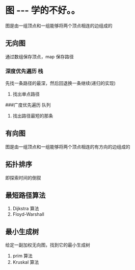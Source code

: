 # 图 --- 学的不好。。

图是由一组顶点和一组能够将两个顶点相连的边组成的

## 无向图

通过数组保存顶点，map 保存路径

### 深度优先遍历 栈

先找一条路径的最深，然后回退换一条继续(递归的实现)

1.  找出单点路径

###广度优先遍历 队列

1.  找出路径最短的那条

## 有向图

图是由一组顶点和一组能够将两个顶点相连的有方向的边组成的

## 拓扑排序

即探索时间的倒叙

## 最短路径算法

1.  Dijkstra 算法
2.  Floyd-Warshall

## 最小生成树

给定一副加权无向图，找到它的最小生成树

1.  prim 算法
2.  Kruskal 算法

